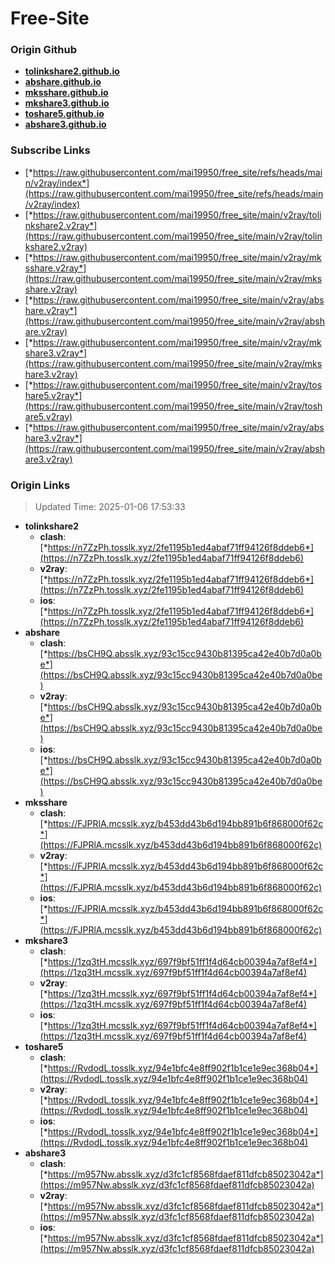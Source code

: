 # Free-Site

### Origin Github

- [**tolinkshare2.github.io**](https://github.com/tolinkshare2/tolinkshare2.github.io)
- [**abshare.github.io**](https://github.com/abshare/abshare.github.io)
- [**mksshare.github.io**](https://github.com/mksshare/mksshare.github.io)
- [**mkshare3.github.io**](https://github.com/mkshare3/mkshare3.github.io)
- [**toshare5.github.io**](https://github.com/toshare5/toshare5.github.io)
- [**abshare3.github.io**](https://github.com/abshare3/abshare3.github.io)

### Subscribe Links

- [*https://raw.githubusercontent.com/mai19950/free_site/refs/heads/main/v2ray/index*](https://raw.githubusercontent.com/mai19950/free_site/refs/heads/main/v2ray/index)
- [*https://raw.githubusercontent.com/mai19950/free_site/main/v2ray/tolinkshare2.v2ray*](https://raw.githubusercontent.com/mai19950/free_site/main/v2ray/tolinkshare2.v2ray)
- [*https://raw.githubusercontent.com/mai19950/free_site/main/v2ray/mksshare.v2ray*](https://raw.githubusercontent.com/mai19950/free_site/main/v2ray/mksshare.v2ray)
- [*https://raw.githubusercontent.com/mai19950/free_site/main/v2ray/abshare.v2ray*](https://raw.githubusercontent.com/mai19950/free_site/main/v2ray/abshare.v2ray)
- [*https://raw.githubusercontent.com/mai19950/free_site/main/v2ray/mkshare3.v2ray*](https://raw.githubusercontent.com/mai19950/free_site/main/v2ray/mkshare3.v2ray)
- [*https://raw.githubusercontent.com/mai19950/free_site/main/v2ray/toshare5.v2ray*](https://raw.githubusercontent.com/mai19950/free_site/main/v2ray/toshare5.v2ray)
- [*https://raw.githubusercontent.com/mai19950/free_site/main/v2ray/abshare3.v2ray*](https://raw.githubusercontent.com/mai19950/free_site/main/v2ray/abshare3.v2ray)

### Origin Links

> Updated Time: 2025-01-06 17:53:33

- **tolinkshare2**
  - **clash**: [*https://n7ZzPh.tosslk.xyz/2fe1195b1ed4abaf71ff94126f8ddeb6*](https://n7ZzPh.tosslk.xyz/2fe1195b1ed4abaf71ff94126f8ddeb6)
  - **v2ray**: [*https://n7ZzPh.tosslk.xyz/2fe1195b1ed4abaf71ff94126f8ddeb6*](https://n7ZzPh.tosslk.xyz/2fe1195b1ed4abaf71ff94126f8ddeb6)
  - **ios**: [*https://n7ZzPh.tosslk.xyz/2fe1195b1ed4abaf71ff94126f8ddeb6*](https://n7ZzPh.tosslk.xyz/2fe1195b1ed4abaf71ff94126f8ddeb6)
- **abshare**
  - **clash**: [*https://bsCH9Q.absslk.xyz/93c15cc9430b81395ca42e40b7d0a0be*](https://bsCH9Q.absslk.xyz/93c15cc9430b81395ca42e40b7d0a0be)
  - **v2ray**: [*https://bsCH9Q.absslk.xyz/93c15cc9430b81395ca42e40b7d0a0be*](https://bsCH9Q.absslk.xyz/93c15cc9430b81395ca42e40b7d0a0be)
  - **ios**: [*https://bsCH9Q.absslk.xyz/93c15cc9430b81395ca42e40b7d0a0be*](https://bsCH9Q.absslk.xyz/93c15cc9430b81395ca42e40b7d0a0be)
- **mksshare**
  - **clash**: [*https://FJPRlA.mcsslk.xyz/b453dd43b6d194bb891b6f868000f62c*](https://FJPRlA.mcsslk.xyz/b453dd43b6d194bb891b6f868000f62c)
  - **v2ray**: [*https://FJPRlA.mcsslk.xyz/b453dd43b6d194bb891b6f868000f62c*](https://FJPRlA.mcsslk.xyz/b453dd43b6d194bb891b6f868000f62c)
  - **ios**: [*https://FJPRlA.mcsslk.xyz/b453dd43b6d194bb891b6f868000f62c*](https://FJPRlA.mcsslk.xyz/b453dd43b6d194bb891b6f868000f62c)
- **mkshare3**
  - **clash**: [*https://1zq3tH.mcsslk.xyz/697f9bf51ff1f4d64cb00394a7af8ef4*](https://1zq3tH.mcsslk.xyz/697f9bf51ff1f4d64cb00394a7af8ef4)
  - **v2ray**: [*https://1zq3tH.mcsslk.xyz/697f9bf51ff1f4d64cb00394a7af8ef4*](https://1zq3tH.mcsslk.xyz/697f9bf51ff1f4d64cb00394a7af8ef4)
  - **ios**: [*https://1zq3tH.mcsslk.xyz/697f9bf51ff1f4d64cb00394a7af8ef4*](https://1zq3tH.mcsslk.xyz/697f9bf51ff1f4d64cb00394a7af8ef4)
- **toshare5**
  - **clash**: [*https://RvdodL.tosslk.xyz/94e1bfc4e8ff902f1b1ce1e9ec368b04*](https://RvdodL.tosslk.xyz/94e1bfc4e8ff902f1b1ce1e9ec368b04)
  - **v2ray**: [*https://RvdodL.tosslk.xyz/94e1bfc4e8ff902f1b1ce1e9ec368b04*](https://RvdodL.tosslk.xyz/94e1bfc4e8ff902f1b1ce1e9ec368b04)
  - **ios**: [*https://RvdodL.tosslk.xyz/94e1bfc4e8ff902f1b1ce1e9ec368b04*](https://RvdodL.tosslk.xyz/94e1bfc4e8ff902f1b1ce1e9ec368b04)
- **abshare3**
  - **clash**: [*https://m957Nw.absslk.xyz/d3fc1cf8568fdaef811dfcb85023042a*](https://m957Nw.absslk.xyz/d3fc1cf8568fdaef811dfcb85023042a)
  - **v2ray**: [*https://m957Nw.absslk.xyz/d3fc1cf8568fdaef811dfcb85023042a*](https://m957Nw.absslk.xyz/d3fc1cf8568fdaef811dfcb85023042a)
  - **ios**: [*https://m957Nw.absslk.xyz/d3fc1cf8568fdaef811dfcb85023042a*](https://m957Nw.absslk.xyz/d3fc1cf8568fdaef811dfcb85023042a)

